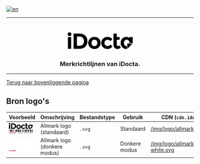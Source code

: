 [![en](https://img.shields.io/badge/lang-en-red.svg)](https://github.com/iDocta/brand-guide/blob/main/logo/allmark/source/README.md)

---

<h1 align="center">
    <a href="https://www.idocta.be">    
        <picture>
            <source media="(prefers-color-scheme: dark)" srcset="https://raw.githubusercontent.com/iDocta/brand-guide/main/logo/source/idocta-white.svg">
            <source media="(prefers-color-scheme: light)" srcset="https://raw.githubusercontent.com/iDocta/brand-guide/main/logo/source/idocta-black.svg">
            <img width="175px" alt="Shows a black logo in light color mode and a white one in dark color mode." src="https://raw.githubusercontent.com/iDocta/brand-guide/main/logo/source/idocta-black.svg">
        </picture>
    </a> 
</h1>
 
<h3 align="center">Merkrichtlijnen van iDocta.</h3>

---

[Terug naar bovenliggende pagina](../README.nl.md)

## Bron logo's

| Voorbeeld                                                                                                            | Omschrijving                 | Bestandstype | Gebruik       | CDN (`cdn.idocta.be`)                                                                           |
| -------------------------------------------------------------------------------------------------------------------- | ---------------------------- | ------------ | ------------- | ----------------------------------------------------------------------------------------------- |
| <img src='https://github.com/iDocta/brand-guide/blob/main/logo/allmark/source/allmark.svg' width='64' alt=''/>       | Allmark logo (standaard)     | `.svg`       | Standaard     | [/img/logo/allmark/allmark.svg](https://cdn.idocta.be/img/logo/allmark/allmark.svg)             |
| <img src='https://github.com/iDocta/brand-guide/blob/main/logo/allmark/source/allmark-white.svg' width='64' alt=''/> | Allmark logo (donkere modus) | `.svg`       | Donkere modus | [/img/logo/allmark/allmark-white.svg](https://cdn.idocta.be/img/logo/allmark/allmark-white.svg) |
